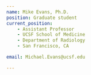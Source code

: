 ```yaml
---
name: Mike Evans, Ph.D.
position: Graduate student
current_position:
    - Assistant Professor
    - UCSF School of Medicine
    - Department of Radiology
    - San Francisco, CA

email: Michael.Evans@ucsf.edu

---
```

